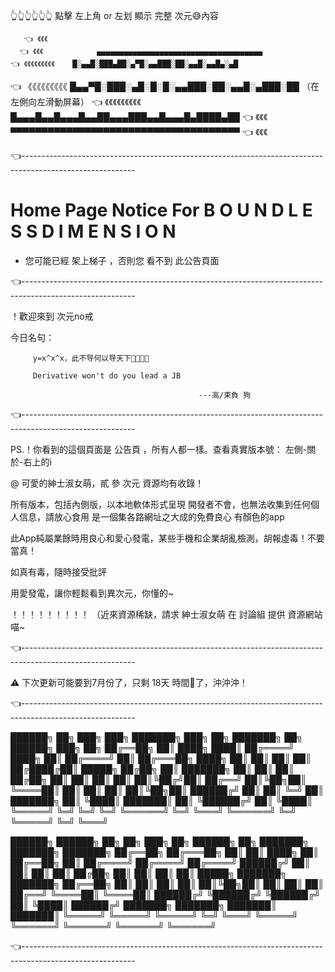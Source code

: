  👆👆👆👆👆👆                點擊 左上角 or 左划 顯示 完整 次元😅內容



       👈 《《《
      👈 《《《            ▄▄▄▄▄▄▄▄▄▄▄▄▄▄▄▄▄▄▄▄▄▄▄▄▄▄▄▄▄▄▄▄▄▄▄▄▄
    👈 《《《《《《《《《    █░▄▄█░███▄██░▄▀█░▄▄███░██░▄▄█░▄▄█▄░▄█
  👈 《《《《《《《《《      █▄▄▀█░███░▄█░█░█░▄▄███░██░▄▄█░▄███░██     （在左側向左滑動屏幕）
    👈 《《《《《《《《《    █▄▄▄█▄▄█▄▄▄█▄▄██▄▄▄███▄▄█▄▄▄█▄████▄██
      👈 《《《            ▀▀▀▀▀▀▀▀▀▀▀▀▀▀▀▀▀▀▀▀▀▀▀▀▀▀▀▀▀▀▀▀▀▀▀▀▀
        👈 《《《



👈----------------------------------------------------------------------------------------------------------
                                                                                                                       
 # Home Page Notice For B O U N D L E S S   D I M E N S I O N

 - 您可能已經 架上梯子 ，否則您 看不到 此公告頁面

👈----------------------------------------------------------------------------------------------------------

   ！歡迎來到 次元no戒

   今日名句：

         y=x^x^x，此不导何以导天下

         Derivative won't do you lead a JB

                                              ---高/束負 狗

👈----------------------------------------------------------------------------------------------------------

  PS.！你看到的這個頁面是 公告頁 ，所有人都一樣。查看真實版本號： 左側-關於-右上的i

 @ 可愛的紳士淑女萌，貳 參 次元 資源均有收錄！

所有版本，包括內側版，以本地軟体形式呈現
開發者不會，也無法收集到任何個人信息，請放心食用
是一個集各路網址之大成的免費良心 有顏色的app

 此App純屬業餘時用良心和愛心發電，某些手機和企業胡亂檢測，胡報虛毒！不要當真！

 如真有毒，隨時接受批評

 用愛發電，讓你輕鬆看到異次元，你懂的~

 ！！！！！！！！！ （近來資源稀缺，請求 紳士淑女萌 在 討論組 提供 資源網站 喵~

👈----------------------------------------------------------------------------------------------------------

 ⚠ 下次更新可能要到7月份了，只剩 18天 時間🐶了，沖沖沖！

👈----------------------------------------------------------------------------------------------------------

  ██████╗     ██╗    ███╗   ███╗     ███████╗    ███╗   ██╗    ███████╗    ██╗     ██████╗     ███╗    ██╗
  ██╔══██╗    ██║    ████╗ ████║    ██╔════╝    ████╗   ██║    ██╔════╝   ██║    ██╔═══██╗    ████╗   ██║
  ██║   ██║   ██║    ██╔████╔██║    █████╗      ██╔██╗  ██║    ███████╗   ██║    ██║    ██║    ██╔██╗ ██║
  ██║   ██║   ██║    ██║╚██╔╝██║    ██╔══╝      ██║╚██╗██║    ╚════██║    ██║    ██║    ██║    ██║╚██╗██║
  ██████╔╝    ██║    ██║ ╚═╝ ██║    ███████╗    ██║ ╚████║    ███████║    ██║    ╚██████╔╝    ██║ ╚████║
  ╚═════╝     ╚═╝    ╚═╝     ╚═╝    ╚══════╝    ╚═╝  ╚═══╝    ╚══════╝    ╚═╝     ╚═════╝     ╚═╝  ╚═══╝


  ██████╗       ██████╗     ██╗   ██╗    ███╗   ██╗    ██████╗     ██╗         ███████╗     ███████╗    ███████╗
  ██╔══██╗    ██╔═══██╗    ██║    ██║   ████╗   ██║   ██╔══██╗    ██║         ██╔════╝    ██╔════╝    ██╔════╝
  ██████╔╝    ██║    ██║    ██║   ██║    ██╔██╗ ██║   ██║   ██║    ██║         █████╗       ███████╗    ███████╗
  ██╔══██╗    ██║    ██║    ██║   ██║    ██║╚██╗██║   ██║   ██║    ██║         ██╔══╝       ╚════██║    ╚════██║
  ██████╔╝    ╚██████╔╝    ╚██████╔╝    ██║ ╚████║    ██████╔╝    ███████╗   ███████╗    ███████║    ███████║
  ╚═════╝      ╚═════╝      ╚═════╝     ╚═╝  ╚═══╝    ╚═════╝     ╚══════╝   ╚══════╝    ╚══════╝    ╚══════╝

👈----------------------------------------------------------------------------------------------------------
